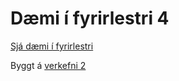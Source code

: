 # Dæmi í fyrirlestri 4

[Sjá dæmi í fyrirlestri](https://youtu.be/XHvDatOMwE4)

Byggt á [verkefni 2](https://github.com/vefforritun/vef2-2019-v2)
